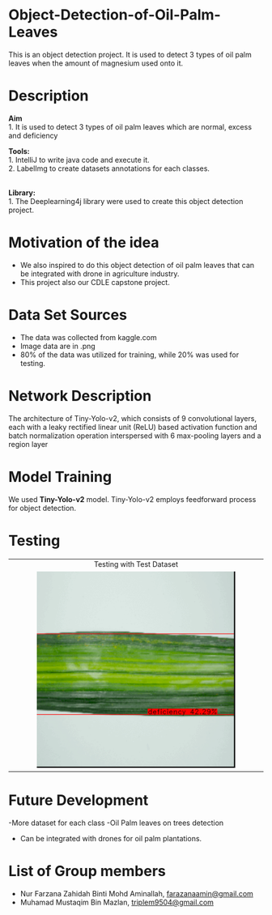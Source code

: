 # Object-Detection-of-Oil-Palm-Leaves

This is an object detection project. It is used to detect 3 types of oil palm leaves when the amount of magnesium used onto it.

<h1>Description</h1>
<b>Aim</b><br>
1. It is used to detect 3 types of oil palm leaves which are normal, excess and deficiency<br>

<b>Tools:</b><br>
	1. IntelliJ to write java code and execute it.<br>
	2. LabelImg to create datasets annotations for each classes.<br><br>
 
<b>Library:</b><br>
	1. The Deeplearning4j library were used to create this object detection project. 

<h1>Motivation of the idea</h1>

- We also inspired to do this object detection of oil palm leaves that can be integrated with drone in agriculture industry.
- This project also our CDLE capstone project.

<h1>Data Set Sources</h1>

- The data was collected from kaggle.com
- Image data are in .png
- 80% of the data was utilized for training, while 20% was used for testing.

<h1>Network Description</h1>
The architecture of Tiny-Yolo-v2, which consists of 9 convolutional layers, each with a leaky rectified linear unit (ReLU) based activation function and batch normalization operation interspersed with 6 max-pooling layers and a region layer

<h1>Model Training</h1>
We used <b>Tiny-Yolo-v2</b> model.  Tiny-Yolo-v2 employs feedforward process for object detection.

<h1>Testing</h1>
<table>
    <tr>
    <td align="center">Testing with Test Dataset</td>
    </tr>
    <tr>
    <td align="center"><img src="https://github.com/sayyoloagain/caip_oilpalmleaves/blob/master/OilPalmTest.gif" alt="Test with Testing Dataset" width="80%" height="20%"</td>
    </tr>
</table>

<h1>Future Development</h1>

-More dataset for each class
-Oil Palm leaves on trees detection
- Can be integrated with drones for oil palm plantations.

<h1>List of Group members</h1>

- Nur Farzana Zahidah Binti Mohd Aminallah, farazanaamin@gmail.com
- Muhamad Mustaqim Bin Mazlan, triplem9504@gmail.com
